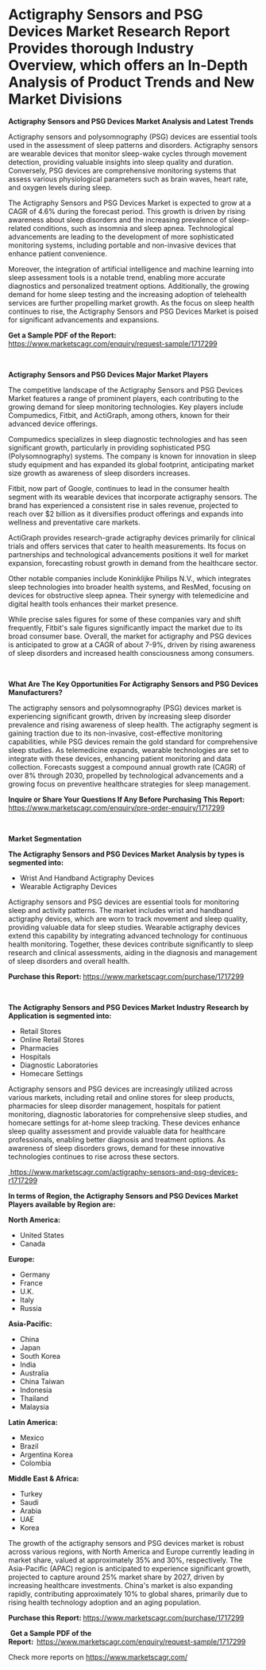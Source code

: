 <p><h1>Actigraphy Sensors and PSG Devices Market Research Report Provides thorough Industry Overview, which offers an In-Depth Analysis of Product Trends and New Market Divisions</h1></p><p><strong>Actigraphy Sensors and PSG Devices Market Analysis and Latest Trends</strong></p>
<p><p>Actigraphy sensors and polysomnography (PSG) devices are essential tools used in the assessment of sleep patterns and disorders. Actigraphy sensors are wearable devices that monitor sleep-wake cycles through movement detection, providing valuable insights into sleep quality and duration. Conversely, PSG devices are comprehensive monitoring systems that assess various physiological parameters such as brain waves, heart rate, and oxygen levels during sleep.</p><p>The Actigraphy Sensors and PSG Devices Market is expected to grow at a CAGR of 4.6% during the forecast period. This growth is driven by rising awareness about sleep disorders and the increasing prevalence of sleep-related conditions, such as insomnia and sleep apnea. Technological advancements are leading to the development of more sophisticated monitoring systems, including portable and non-invasive devices that enhance patient convenience. </p><p>Moreover, the integration of artificial intelligence and machine learning into sleep assessment tools is a notable trend, enabling more accurate diagnostics and personalized treatment options. Additionally, the growing demand for home sleep testing and the increasing adoption of telehealth services are further propelling market growth. As the focus on sleep health continues to rise, the Actigraphy Sensors and PSG Devices Market is poised for significant advancements and expansions.</p></p>
<p><strong>Get a Sample PDF of the Report:&nbsp;</strong> <a href="https://www.marketscagr.com/enquiry/request-sample/1717299?utm_campaign=2384&utm_medium=2&utm_source=Github&utm_content=ia&utm_term=25032025&utm_id=actigraphy-sensors-and-psg-devices">https://www.marketscagr.com/enquiry/request-sample/1717299</a></p>
<p>&nbsp;</p>
<p><strong>Actigraphy Sensors and PSG Devices Major Market Players</strong></p>
<p><p>The competitive landscape of the Actigraphy Sensors and PSG Devices Market features a range of prominent players, each contributing to the growing demand for sleep monitoring technologies. Key players include Compumedics, Fitbit, and ActiGraph, among others, known for their advanced device offerings.</p><p>Compumedics specializes in sleep diagnostic technologies and has seen significant growth, particularly in providing sophisticated PSG (Polysomnography) systems. The company is known for innovation in sleep study equipment and has expanded its global footprint, anticipating market size growth as awareness of sleep disorders increases.</p><p>Fitbit, now part of Google, continues to lead in the consumer health segment with its wearable devices that incorporate actigraphy sensors. The brand has experienced a consistent rise in sales revenue, projected to reach over $2 billion as it diversifies product offerings and expands into wellness and preventative care markets.</p><p>ActiGraph provides research-grade actigraphy devices primarily for clinical trials and offers services that cater to health measurements. Its focus on partnerships and technological advancements positions it well for market expansion, forecasting robust growth in demand from the healthcare sector.</p><p>Other notable companies include Koninklijke Philips N.V., which integrates sleep technologies into broader health systems, and ResMed, focusing on devices for obstructive sleep apnea. Their synergy with telemedicine and digital health tools enhances their market presence.</p><p>While precise sales figures for some of these companies vary and shift frequently, Fitbit's sale figures significantly impact the market due to its broad consumer base. Overall, the market for actigraphy and PSG devices is anticipated to grow at a CAGR of about 7-9%, driven by rising awareness of sleep disorders and increased health consciousness among consumers.</p></p>
<p>&nbsp;</p>
<p><strong>What Are The Key Opportunities For Actigraphy Sensors and PSG Devices Manufacturers?</strong></p>
<p><p>The actigraphy sensors and polysomnography (PSG) devices market is experiencing significant growth, driven by increasing sleep disorder prevalence and rising awareness of sleep health. The actigraphy segment is gaining traction due to its non-invasive, cost-effective monitoring capabilities, while PSG devices remain the gold standard for comprehensive sleep studies. As telemedicine expands, wearable technologies are set to integrate with these devices, enhancing patient monitoring and data collection. Forecasts suggest a compound annual growth rate (CAGR) of over 8% through 2030, propelled by technological advancements and a growing focus on preventive healthcare strategies for sleep management.</p></p>
<p><strong>Inquire or Share Your Questions If Any Before Purchasing This Report:</strong> <a href="https://www.marketscagr.com/enquiry/pre-order-enquiry/1717299?utm_campaign=2384&utm_medium=2&utm_source=Github&utm_content=ia&utm_term=25032025&utm_id=actigraphy-sensors-and-psg-devices">https://www.marketscagr.com/enquiry/pre-order-enquiry/1717299</a></p>
<p>&nbsp;</p>
<p><strong>Market Segmentation</strong></p>
<p><strong>The Actigraphy Sensors and PSG Devices Market Analysis by types is segmented into:</strong></p>
<p><ul><li>Wrist And Handband Actigraphy Devices</li><li>Wearable Actigraphy Devices</li></ul></p>
<p><p>Actigraphy sensors and PSG devices are essential tools for monitoring sleep and activity patterns. The market includes wrist and handband actigraphy devices, which are worn to track movement and sleep quality, providing valuable data for sleep studies. Wearable actigraphy devices extend this capability by integrating advanced technology for continuous health monitoring. Together, these devices contribute significantly to sleep research and clinical assessments, aiding in the diagnosis and management of sleep disorders and overall health.</p></p>
<p><strong>Purchase this Report:&nbsp;</strong><a href="https://www.marketscagr.com/purchase/1717299?utm_campaign=2384&utm_medium=2&utm_source=Github&utm_content=ia&utm_term=25032025&utm_id=actigraphy-sensors-and-psg-devices">https://www.marketscagr.com/purchase/1717299</a></p>
<p>&nbsp;</p>
<p><strong>The Actigraphy Sensors and PSG Devices Market Industry Research by Application is segmented into:</strong></p>
<p><ul><li>Retail Stores</li><li>Online Retail Stores</li><li>Pharmacies</li><li>Hospitals</li><li>Diagnostic Laboratories</li><li>Homecare Settings</li></ul></p>
<p><p>Actigraphy sensors and PSG devices are increasingly utilized across various markets, including retail and online stores for sleep products, pharmacies for sleep disorder management, hospitals for patient monitoring, diagnostic laboratories for comprehensive sleep studies, and homecare settings for at-home sleep tracking. These devices enhance sleep quality assessment and provide valuable data for healthcare professionals, enabling better diagnosis and treatment options. As awareness of sleep disorders grows, demand for these innovative technologies continues to rise across these sectors.</p></p>
<p><a href="https://www.marketscagr.com/actigraphy-sensors-and-psg-devices-r1717299?utm_campaign=2384&utm_medium=2&utm_source=Github&utm_content=ia&utm_term=25032025&utm_id=actigraphy-sensors-and-psg-devices">&nbsp;https://www.marketscagr.com/actigraphy-sensors-and-psg-devices-r1717299</a></p>
<p><strong>In terms of Region, the Actigraphy Sensors and PSG Devices Market Players available by Region are:</strong></p>
<p>
    <p> <strong> North America: </strong>
        <ul>
            <li>United States</li>
            <li>Canada</li>
        </ul>
        </p> 
    <p> <strong> Europe: </strong>
        <ul>
            <li>Germany</li>
            <li>France</li>
            <li>U.K.</li>
            <li>Italy</li>
            <li>Russia</li>
        </ul>
        </p> 
    <p> <strong> Asia-Pacific: </strong>
        <ul>
            <li>China</li>
            <li>Japan</li>
            <li>South Korea</li>
            <li>India</li>
            <li>Australia</li>
            <li>China Taiwan</li>
            <li>Indonesia</li>
            <li>Thailand</li>
            <li>Malaysia</li>
        </ul>
        </p> 
    <p> <strong> Latin America: </strong>
        <ul>
            <li>Mexico</li>
            <li>Brazil</li>
            <li>Argentina Korea</li>
            <li>Colombia</li>
        </ul>
        </p> 
    <p> <strong> Middle East & Africa: </strong>
        <ul>
            <li>Turkey</li>
            <li>Saudi</li>
            <li>Arabia</li>
            <li>UAE</li>
            <li>Korea</li>
        </ul>
    </p>
    </p>
<p><p>The growth of the actigraphy sensors and PSG devices market is robust across various regions, with North America and Europe currently leading in market share, valued at approximately 35% and 30%, respectively. The Asia-Pacific (APAC) region is anticipated to experience significant growth, projected to capture around 25% market share by 2027, driven by increasing healthcare investments. China's market is also expanding rapidly, contributing approximately 10% to global shares, primarily due to rising health technology adoption and an aging population.</p></p>
<p><strong>Purchase this Report: </strong><a href="https://www.marketscagr.com/purchase/1717299?utm_campaign=2384&utm_medium=2&utm_source=Github&utm_content=ia&utm_term=25032025&utm_id=actigraphy-sensors-and-psg-devices">https://www.marketscagr.com/purchase/1717299</a></p>
<p>&nbsp;<strong>Get a Sample PDF of the Report:&nbsp;&nbsp;</strong><a href="https://www.marketscagr.com/enquiry/request-sample/1717299?utm_campaign=2384&utm_medium=2&utm_source=Github&utm_content=ia&utm_term=25032025&utm_id=actigraphy-sensors-and-psg-devices">https://www.marketscagr.com/enquiry/request-sample/1717299</a></p>
<p><strong></strong></p>
<p>Check more reports on <a href="https://www.marketscagr.com/?utm_campaign=2384&utm_medium=2&utm_source=Github&utm_content=ia&utm_term=25032025&utm_id=actigraphy-sensors-and-psg-devices">https://www.marketscagr.com/</a></p>